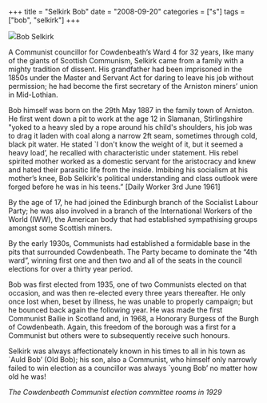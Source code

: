 +++
title = "Selkirk Bob"
date = "2008-09-20"
categories = ["s"]
tags = ["bob", "selkirk"]
+++

![](http://79.170.40.183/grahamstevenson.me.uk/images/stories/Selkirk%20Auld%20Bob.jpg)Bob Selkirk

A Communist councillor for Cowdenbeath’s Ward 4 for 32 years, like many of the giants of Scottish Communism, Selkirk came from a family with a mighty tradition of dissent. His grandfather had been imprisoned in the 1850s under the Master and Servant Act for daring to leave his job without permission; he had become the first secretary of the Arniston miners’ union in Mid-Lothian.

Bob himself was born on the 29th May 1887 in the family town of Arniston. He first went down a pit to work at the age 12 in Slamanan, Stirlingshire "yoked to a heavy sled by a rope around his child's shoulders, his job was to drag it laden with coal along a narrow 2ft seam, sometimes through cold, black pit water. He stated \`I don't know the weight of it, but it seemed a heavy load’, he recalled with characteristic under statement. His rebel spirited mother worked as a domestic servant for the aristocracy and knew and hated their parasitic life from the inside. Imbibing his socialism at his mother’s knee, Bob Selkirk's political understanding and class outlook were forged before he was in his teens.” \[Daily Worker 3rd June 1961\]  
  
By the age of 17, he had joined the Edinburgh branch of the Socialist Labour Party; he was also involved in a branch of the International Workers of the World (IWW), the American body that had established sympathising groups amongst some Scottish miners.

By the early 1930s, Communists had established a formidable base in the pits that surrounded Cowdenbeath. The Party became to dominate the “4th ward”, winning first one and then two and all of the seats in the council elections for over a thirty year period.

Bob was first elected from 1935, one of two Communists elected on that occasion, and was then re-elected every three years thereafter. He only once lost when, beset by illness, he was unable to properly campaign; but he bounced back again the following year. He was made the first Communist Bailie in Scotland and, in 1968, a Honorary Burgess of the Burgh of Cowdenbeath. Again, this freedom of the borough was a first for a Communist but others were to subsequently receive such honours.

Selkirk was always affectionately known in his times to all in his town as \`Auld Bob’ (Old Bob); his son, also a Communist, who himself only narrowly failed to win election as a councillor was always \`young Bob’ no matter how old he was!

_The Cowdenbeath Communist election committee rooms in 1929_
